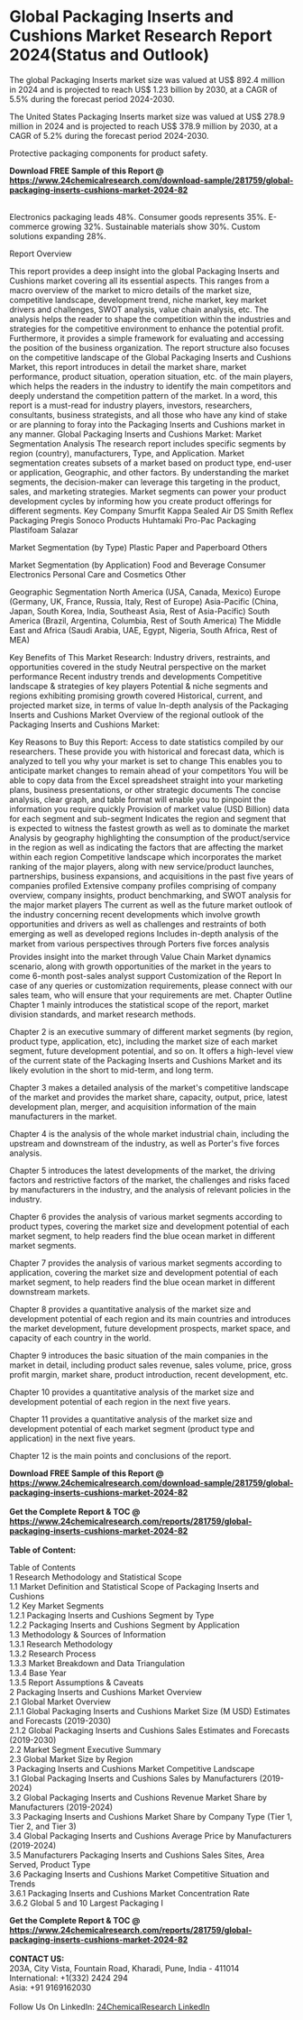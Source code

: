 <h1>Global Packaging Inserts and Cushions Market Research Report 2024(Status and Outlook)</h1><p>The global Packaging Inserts market size was valued at US$ 892.4 million in 2024 and is projected to reach US$ 1.23 billion by 2030, at a CAGR of 5.5% during the forecast period 2024-2030.</p><p>
The United States Packaging Inserts market size was valued at US$ 278.9 million in 2024 and is projected to reach US$ 378.9 million by 2030, at a CAGR of 5.2% during the forecast period 2024-2030.</p><p>
Protective packaging components for product safety.</p><div><b>Download FREE Sample of this Report @ 
            <a href="https://www.24chemicalresearch.com/download-sample/281759/global-packaging-inserts-cushions-market-2024-82">
            https://www.24chemicalresearch.com/download-sample/281759/global-packaging-inserts-cushions-market-2024-82</a></b></div><br><p>
Electronics packaging leads 48%. Consumer goods represents 35%. E-commerce growing 32%. Sustainable materials show 30%. Custom solutions expanding 28%.</p><p>
Report Overview</p><p>
 This report provides a deep insight into the global Packaging Inserts and Cushions market covering all its essential aspects. This ranges from a macro overview of the market to micro details of the market size, competitive landscape, development trend, niche market, key market drivers and challenges, SWOT analysis, value chain analysis, etc.
 The analysis helps the reader to shape the competition within the industries and strategies for the competitive environment to enhance the potential profit. Furthermore, it provides a simple framework for evaluating and accessing the position of the business organization. The report structure also focuses on the competitive landscape of the Global Packaging Inserts and Cushions Market, this report introduces in detail the market share, market performance, product situation, operation situation, etc. of the main players, which helps the readers in the industry to identify the main competitors and deeply understand the competition pattern of the market.
 In a word, this report is a must-read for industry players, investors, researchers, consultants, business strategists, and all those who have any kind of stake or are planning to foray into the Packaging Inserts and Cushions market in any manner.
 Global Packaging Inserts and Cushions Market: Market Segmentation Analysis
 The research report includes specific segments by region (country), manufacturers, Type, and Application. Market segmentation creates subsets of a market based on product type, end-user or application, Geographic, and other factors. By understanding the market segments, the decision-maker can leverage this targeting in the product, sales, and marketing strategies. Market segments can power your product development cycles by informing how you create product offerings for different segments.
 Key Company
 Smurfit Kappa
 Sealed Air
 DS Smith
 Reflex Packaging
 Pregis
 Sonoco Products
 Huhtamaki
 Pro-Pac Packaging
 Plastifoam
 Salazar</p><p>
 Market Segmentation (by Type)
 Plastic
 Paper and Paperboard
 Others</p><p>
 Market Segmentation (by Application)
 Food and Beverage
 Consumer Electronics
 Personal Care and Cosmetics
 Other</p><p>
 Geographic Segmentation
 North America (USA, Canada, Mexico)
 Europe (Germany, UK, France, Russia, Italy, Rest of Europe)
 Asia-Pacific (China, Japan, South Korea, India, Southeast Asia, Rest of Asia-Pacific)
 South America (Brazil, Argentina, Columbia, Rest of South America)
 The Middle East and Africa (Saudi Arabia, UAE, Egypt, Nigeria, South Africa, Rest of MEA)</p><p>
 Key Benefits of This Market Research:
 Industry drivers, restraints, and opportunities covered in the study
 Neutral perspective on the market performance
 Recent industry trends and developments
 Competitive landscape &amp; strategies of key players
 Potential &amp; niche segments and regions exhibiting promising growth covered
 Historical, current, and projected market size, in terms of value
 In-depth analysis of the Packaging Inserts and Cushions Market
 Overview of the regional outlook of the Packaging Inserts and Cushions Market:</p><p>
 Key Reasons to Buy this Report:
 Access to date statistics compiled by our researchers. These provide you with historical and forecast data, which is analyzed to tell you why your market is set to change
 This enables you to anticipate market changes to remain ahead of your competitors
 You will be able to copy data from the Excel spreadsheet straight into your marketing plans, business presentations, or other strategic documents
 The concise analysis, clear graph, and table format will enable you to pinpoint the information you require quickly
 Provision of market value (USD Billion) data for each segment and sub-segment
 Indicates the region and segment that is expected to witness the fastest growth as well as to dominate the market
 Analysis by geography highlighting the consumption of the product/service in the region as well as indicating the factors that are affecting the market within each region
 Competitive landscape which incorporates the market ranking of the major players, along with new service/product launches, partnerships, business expansions, and acquisitions in the past five years of companies profiled
 Extensive company profiles comprising of company overview, company insights, product benchmarking, and SWOT analysis for the major market players
 The current as well as the future market outlook of the industry concerning recent developments which involve growth opportunities and drivers as well as challenges and restraints of both emerging as well as developed regions
 Includes in-depth analysis of the market from various perspectives through Porters five forces analysis
 Provides insight into the market through Value Chain
 Market dynamics scenario, along with growth opportunities of the market in the years to come
 6-month post-sales analyst support
 Customization of the Report
 In case of any queries or customization requirements, please connect with our sales team, who will ensure that your requirements are met.
 Chapter Outline
 Chapter 1 mainly introduces the statistical scope of the report, market division standards, and market research methods.</p><p>
 Chapter 2 is an executive summary of different market segments (by region, product type, application, etc), including the market size of each market segment, future development potential, and so on. It offers a high-level view of the current state of the Packaging Inserts and Cushions Market and its likely evolution in the short to mid-term, and long term.</p><p>
 Chapter 3 makes a detailed analysis of the market's competitive landscape of the market and provides the market share, capacity, output, price, latest development plan, merger, and acquisition information of the main manufacturers in the market.</p><p>
 Chapter 4 is the analysis of the whole market industrial chain, including the upstream and downstream of the industry, as well as Porter's five forces analysis.</p><p>
 Chapter 5 introduces the latest developments of the market, the driving factors and restrictive factors of the market, the challenges and risks faced by manufacturers in the industry, and the analysis of relevant policies in the industry.</p><p>
 Chapter 6 provides the analysis of various market segments according to product types, covering the market size and development potential of each market segment, to help readers find the blue ocean market in different market segments.</p><p>
 Chapter 7 provides the analysis of various market segments according to application, covering the market size and development potential of each market segment, to help readers find the blue ocean market in different downstream markets.</p><p>
 Chapter 8 provides a quantitative analysis of the market size and development potential of each region and its main countries and introduces the market development, future development prospects, market space, and capacity of each country in the world.</p><p>
 Chapter 9 introduces the basic situation of the main companies in the market in detail, including product sales revenue, sales volume, price, gross profit margin, market share, product introduction, recent development, etc.</p><p>
 Chapter 10 provides a quantitative analysis of the market size and development potential of each region in the next five years.</p><p>
 Chapter 11 provides a quantitative analysis of the market size and development potential of each market segment (product type and application) in the next five years.</p><p>
 Chapter 12 is the main points and conclusions of the report.</p><div><b>Download FREE Sample of this Report @ 
            <a href="https://www.24chemicalresearch.com/download-sample/281759/global-packaging-inserts-cushions-market-2024-82">
            https://www.24chemicalresearch.com/download-sample/281759/global-packaging-inserts-cushions-market-2024-82</a></b></div><br><div><b>Get the Complete Report & TOC @ 
            <a href="https://www.24chemicalresearch.com/reports/281759/global-packaging-inserts-cushions-market-2024-82">
            https://www.24chemicalresearch.com/reports/281759/global-packaging-inserts-cushions-market-2024-82</a></b></div><br>
            <b>Table of Content:</b><p>Table of Contents<br />
 1 Research Methodology and Statistical Scope<br />
 1.1 Market Definition and Statistical Scope of Packaging Inserts and Cushions<br />
 1.2 Key Market Segments<br />
 1.2.1 Packaging Inserts and Cushions Segment by Type<br />
 1.2.2 Packaging Inserts and Cushions Segment by Application<br />
 1.3 Methodology & Sources of Information<br />
 1.3.1 Research Methodology<br />
 1.3.2 Research Process<br />
 1.3.3 Market Breakdown and Data Triangulation<br />
 1.3.4 Base Year<br />
 1.3.5 Report Assumptions & Caveats<br />
 2 Packaging Inserts and Cushions Market Overview<br />
 2.1 Global Market Overview<br />
 2.1.1 Global Packaging Inserts and Cushions Market Size (M USD) Estimates and Forecasts (2019-2030)<br />
 2.1.2 Global Packaging Inserts and Cushions Sales Estimates and Forecasts (2019-2030)<br />
 2.2 Market Segment Executive Summary<br />
 2.3 Global Market Size by Region<br />
 3 Packaging Inserts and Cushions Market Competitive Landscape<br />
 3.1 Global Packaging Inserts and Cushions Sales by Manufacturers (2019-2024)<br />
 3.2 Global Packaging Inserts and Cushions Revenue Market Share by Manufacturers (2019-2024)<br />
 3.3 Packaging Inserts and Cushions Market Share by Company Type (Tier 1, Tier 2, and Tier 3)<br />
 3.4 Global Packaging Inserts and Cushions Average Price by Manufacturers (2019-2024)<br />
 3.5 Manufacturers Packaging Inserts and Cushions Sales Sites, Area Served, Product Type<br />
 3.6 Packaging Inserts and Cushions Market Competitive Situation and Trends<br />
 3.6.1 Packaging Inserts and Cushions Market Concentration Rate<br />
 3.6.2 Global 5 and 10 Largest Packaging I</p><div><b>Get the Complete Report & TOC @ 
            <a href="https://www.24chemicalresearch.com/reports/281759/global-packaging-inserts-cushions-market-2024-82">
            https://www.24chemicalresearch.com/reports/281759/global-packaging-inserts-cushions-market-2024-82</a></b></div><br><b>CONTACT US:</b><br>
            203A, City Vista, Fountain Road, Kharadi, Pune, India - 411014<br>
            International: +1(332) 2424 294<br>
            Asia: +91 9169162030 <br><br>
            Follow Us On LinkedIn: <a href="https://www.linkedin.com/company/24chemicalresearch/">24ChemicalResearch LinkedIn</a>